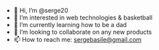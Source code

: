 - 👋 Hi, I’m @serge20
- 👀 I’m interested in web technologies & basketball
- 🌱 I’m currently learning how to be a dad
- 💞️ I’m looking to collaborate on any new products
- 📫 How to reach me: sergebasile@gmail.com

<!---
serge20/serge20 is a ✨ special ✨ repository because its `README.md` (this file) appears on your GitHub profile.
You can click the Preview link to take a look at your changes.
--->
